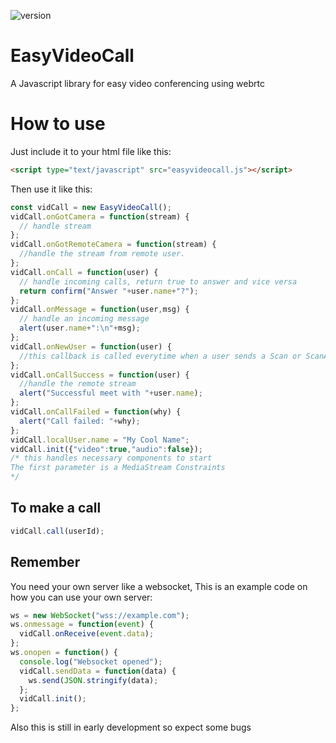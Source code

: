 ![version](https://img.shields.io/badge/Beta-v1.1.0-brightgreen)

# EasyVideoCall
A Javascript library for easy video conferencing using webrtc

# How to use
Just include it to your html file like this:<br/>
```html
<script type="text/javascript" src="easyvideocall.js"></script>
```
Then use it like this:<br/>
```javascript
const vidCall = new EasyVideoCall();
vidCall.onGotCamera = function(stream) {
  // handle stream
};
vidCall.onGotRemoteCamera = function(stream) {
  //handle the stream from remote user.
};
vidCall.onCall = function(user) {
  // handle incoming calls, return true to answer and vice versa 
  return confirm("Answer "+user.name+"?");
};
vidCall.onMessage = function(user,msg) {
  // handle an incoming message
  alert(user.name+":\n"+msg);
};
vidCall.onNewUser = function(user) {
  //this callback is called everytime when a user sends a Scan or ScanAnswer type and it is new
};
vidCall.onCallSuccess = function(user) {
  //handle the remote stream
  alert("Successful meet with "+user.name);
};
vidCall.onCallFailed = function(why) {
  alert("Call failed: "+why);
};
vidCall.localUser.name = "My Cool Name";
vidCall.init({"video":true,"audio":false});
/* this handles necessary components to start
The first parameter is a MediaStream Constraints
*/
```

## To make a call
```javascript
vidCall.call(userId);
```

## Remember
You need your own server like a websocket,
This is an example code on how you can use your own server:
```javascript
ws = new WebSocket("wss://example.com");
ws.onmessage = function(event) {
  vidCall.onReceive(event.data);
};
ws.onopen = function() {
  console.log("Websocket opened");
  vidCall.sendData = function(data) {
    ws.send(JSON.stringify(data);
  };
  vidCall.init();
};
```
Also this is still in early development so expect some bugs